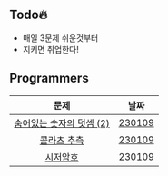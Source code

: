 ## Todo🔥
- 매일 3문제 쉬운것부터
- 지키면 취업한다!

## Programmers
| 문제 | 날짜 |
| :---: | :---:| 
| [숨어있는 숫자의 덧셈 (2)](https://school.programmers.co.kr/learn/courses/30/lessons/120864?language=swift) | [230109](https://github.com/julia0926/Swift_Algo/blob/main/Swift_Algo/Programmers/Lv1/120864.swift)
| [콜라츠 추측](https://school.programmers.co.kr/learn/courses/30/lessons/12943) | [230109](https://github.com/julia0926/Swift_Algo/blob/main/Swift_Algo/Programmers/12943.swift) |
| [시저암호](https://school.programmers.co.kr/learn/courses/30/lessons/12926) | [230109](https://github.com/julia0926/Swift_Algo/blob/main/Swift_Algo/Programmers/12926.swift) |
